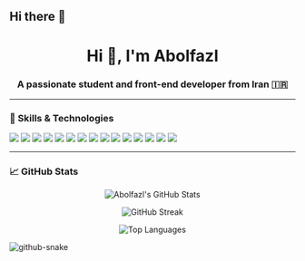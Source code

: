 ## Hi there 👋

<h1 align="center">Hi 👋, I'm Abolfazl</h1>
<h3 align="center">A passionate student and front-end developer from Iran 🇮🇷</h3>

---

### 🧠 Skills & Technologies

<p>
  <img src="https://img.shields.io/badge/HTML5-E34F26?style=for-the-badge&logo=html5&logoColor=white"/>
  <img src="https://img.shields.io/badge/CSS3-1572B6?style=for-the-badge&logo=css3&logoColor=white"/>
  <img src="https://img.shields.io/badge/JavaScript-F7DF1E?style=for-the-badge&logo=javascript&logoColor=black"/>
  <img src="https://img.shields.io/badge/TypeScript-007ACC?style=for-the-badge&logo=typescript&logoColor=white"/>
  <img src="https://img.shields.io/badge/React-61DAFB?style=for-the-badge&logo=react&logoColor=black"/>
  <img src="https://img.shields.io/badge/Next.js-000000?style=for-the-badge&logo=nextdotjs&logoColor=white"/>
  <img src="https://img.shields.io/badge/TailwindCSS-38B2AC?style=for-the-badge&logo=tailwind-css&logoColor=white"/>
  <img src="https://img.shields.io/badge/Bootstrap-7952B3?style=for-the-badge&logo=bootstrap&logoColor=white"/>
  <img src="https://img.shields.io/badge/Redux-764ABC?style=for-the-badge&logo=redux&logoColor=white"/>
  <img src="https://img.shields.io/badge/Dart-0175C2?style=for-the-badge&logo=dart&logoColor=white"/>
  <img src="https://img.shields.io/badge/Flutter-02569B?style=for-the-badge&logo=flutter&logoColor=white"/>
  <img src="https://img.shields.io/badge/Python-3776AB?style=for-the-badge&logo=python&logoColor=white"/>
  <img src="https://img.shields.io/badge/Git-F05032?style=for-the-badge&logo=git&logoColor=white"/>
  <img src="https://img.shields.io/badge/GitHub-181717?style=for-the-badge&logo=github&logoColor=white"/>
  <img src="https://img.shields.io/badge/VSCode-007ACC?style=for-the-badge&logo=visual-studio-code&logoColor=white"/>
</p>

---

### 📈 GitHub Stats

<p align="center">
  <img src="https://github-readme-stats.vercel.app/api?username=**Abolfazlkordi2004**&show_icons=true&theme=radical" alt="Abolfazl's GitHub Stats" />
</p>

<p align="center">
  <img src="https://github-readme-streak-stats.herokuapp.com?user=**Abolfazlkordi2004**&theme=radical" alt="GitHub Streak" />
</p>

<p align="center">
  <img src="https://github-readme-stats.vercel.app/api/top-langs/?username=**Abolfazlkordi2004**&layout=compact&theme=radical" alt="Top Languages" />
</p>

<picture>
  <source media="(prefers-color-scheme: dark)" srcset="https://github.com/Legend1381/Legend1381/blob/output/github-contribution-grid-snake-dark.svg" />
  <source media="(prefers-color-scheme: light)" srcset="https://github.com/Legend1381/Legend1381/blob/output/github-contribution-grid-snake.svg" />
  <img alt="github-snake" src="github-snake.svg" />
</picture>



